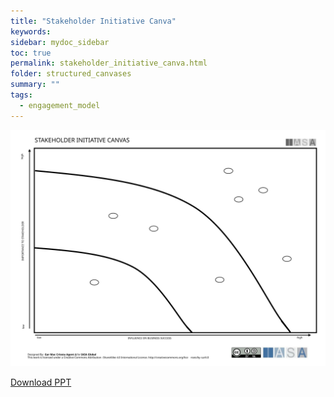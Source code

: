 ```yaml
---
title: "Stakeholder Initiative Canva"
keywords: 
sidebar: mydoc_sidebar
toc: true
permalink: stakeholder_initiative_canva.html
folder: structured_canvases
summary: ""
tags: 
  - engagement_model
---
```


![image001](media/stakeholder_initiative_canva.svg)

[Download PPT](media/ppt/stakeholder_initiative_canva.pptx)